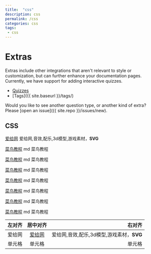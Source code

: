 ```yaml
---
title:  "css"
description: css
permalink: /css
categories: css
tags:
 - css
---
```


# Extras

Extras include other integrations that aren't relevant to style or customization,
but can further enhance your documentation pages. Currently, we have support
for adding interactive quizzes.

 - [Quizzes](example-quiz)
 - [Tags]({{ site.baseurl }}/tags/)

Would you like to see another question type, or another kind of extra? Please [open an issue]({{ site.repo }}/issues/new).


## CSS

[爱给网](https://www.aigei.com/) 爱给网,音效,配乐,3d模型,游戏素材，**SVG**

[菜鸟教程](https://www.runoob.com/markdown) md 菜鸟教程

[菜鸟教程](https://www.runoob.com/markdown) md 菜鸟教程

[菜鸟教程](https://www.runoob.com/markdown) md 菜鸟教程

[菜鸟教程](https://www.runoob.com/markdown) md 菜鸟教程

[菜鸟教程](https://www.runoob.com/markdown) md 菜鸟教程

[菜鸟教程](https://www.runoob.com/markdown) md 菜鸟教程

[菜鸟教程](https://www.runoob.com/markdown) md 菜鸟教程

| 左对齐 | 居中对齐 | 右对齐 |
| :-----| :----: | ----: |
| 爱给网 | [爱给网](https://www.aigei.com/) | 爱给网,音效,配乐,3d模型,游戏素材，**SVG** |
| 单元格 | 单元格 | 单元格 |
